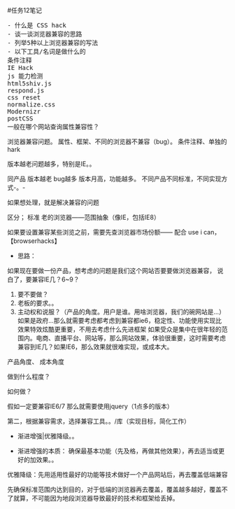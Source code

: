 #任务12笔记
<pre>
- 什么是 CSS hack
- 谈一谈浏览器兼容的思路
- 列举5种以上浏览器兼容的写法
- 以下工具/名词是做什么的
条件注释
IE Hack
js 能力检测
html5shiv.js
respond.js
css reset
normalize.css
Modernizr
postCSS
一般在哪个网站查询属性兼容性？
</pre>

浏览器兼容问题。
属性、框架、不同的浏览器不兼容（bug）。
条件注释、单独的hark


版本越老问题越多，特别是IE。。

同产品 版本越老 bug越多
版本月高，功能越多。
不同产品不同标准，不同实现方式-。-


如果想处理，就是解决兼容的问题


区分；
标准
老的浏览器——范围抽象（像IE，包括IE8）

如果要设置兼容某些浏览之前，需要先查浏览器市场份额——
配合 use i can，
【browserhacks】

- 思路：

如果现在要做一份产品，想考虑的问题是我们这个网站否要要做浏览器兼容，
说白了，要兼容IE几？6~9？

1. 要不要做？
2. 老板的要求。。
3. 主动权和说服？（产品的角度。用户是谁。用啥浏览器，我们的碗网站是...）
如果是政府...那么就需要考虑都考虑到兼容都ie6，稳定性、功能使用实现比效果特效炫酷更重要，不用去考虑什么先进框架
	如果受众是集中在很年轻的范围内。电商、直播平台、网站等，那么网站效果，体验很重要，这时需要考虑兼容到IE几？如果IE6，那么效果就很难实现，或成本大。

产品角度、
成本角度


做到什么程度？

如何做？


假如一定要兼容IE6/7 那么就需要使用jquery（1点多的版本）

第二，根据兼容需求，选择兼容工具。。/库（实现目标，简化工作）



- 渐进增强|优雅降级。。

- 渐进增强的本质：
确保最基本功能（先及格，再做其他效果），再去适当或更好的加效果。。

优雅降级：先用适用性最好的功能等技术做好一个产品网站后，再去覆盖低端兼容

先确保标准范围内达到目的，对于低端的浏览器再去覆盖，覆盖越多越好，覆盖不了就算，不可能因为地段浏览器导致最好的技术和框架给丢掉。


